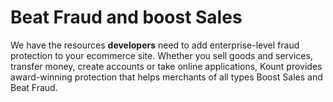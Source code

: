 
Beat Fraud and boost Sales
==========================================

We have the resources **developers** need to add enterprise-level fraud protection to your ecommerce site. 
Whether you sell goods and services, transfer money, create accounts or take online applications, 
Kount provides award-winning protection that helps merchants of all types Boost Sales and Beat Fraud. 
